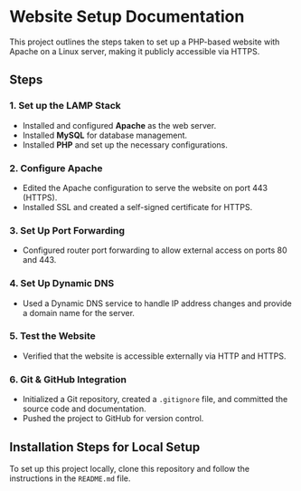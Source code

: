 # Website Setup Documentation

This project outlines the steps taken to set up a PHP-based website with Apache on a Linux server, making it publicly accessible via HTTPS.

## Steps

### 1. Set up the LAMP Stack
- Installed and configured **Apache** as the web server.
- Installed **MySQL** for database management.
- Installed **PHP** and set up the necessary configurations.

### 2. Configure Apache
- Edited the Apache configuration to serve the website on  port 443 (HTTPS).
- Installed SSL and created a self-signed certificate for HTTPS.

### 3. Set Up Port Forwarding
- Configured router port forwarding to allow external access on ports 80 and 443.

### 4. Set Up Dynamic DNS
- Used a Dynamic DNS service to handle IP address changes and provide a domain name for the server.

### 5. Test the Website
- Verified that the website is accessible externally via HTTP and HTTPS.

### 6. Git & GitHub Integration
- Initialized a Git repository, created a `.gitignore` file, and committed the source code and documentation.
- Pushed the project to GitHub for version control.

## Installation Steps for Local Setup

To set up this project locally, clone this repository and follow the instructions in the `README.md` file.

